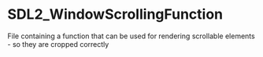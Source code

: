 # SDL2_WindowScrollingFunction
File containing a function that can be used for rendering scrollable elements - so they are cropped correctly
